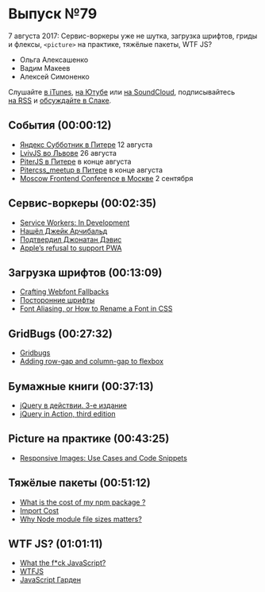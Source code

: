 # Выпуск №79

7 августа 2017: Сервис-воркеры уже не шутка, загрузка шрифтов, гриды и флексы, `<picture>` на практике, тяжёлые пакеты, WTF JS?

- Ольга Алексашенко
- Вадим Макеев
- Алексей Симоненко

Слушайте [в iTunes](https://itunes.apple.com/ru/podcast/veb-standarty/id1080500016), [на Ютубе](https://www.youtube.com/playlist?list=PLMBnwIwFEFHcwuevhsNXkFTcadeX5R1Go) или [на SoundCloud](https://soundcloud.com/web-standards), подписывайтесь [на RSS](https://pcr.apple.com/id1080500016) и [обсуждайте в Слаке](http://slack.web-standards.ru/).

## События (00:00:12)

- [Яндекс Субботник в Питере](https://events.yandex.ru/events/yasubbotnik/12-august-2017/) 12 августа
- [LvivJS во Львове](http://lvivjs.org.ua/) 26 августа
- [PiterJS в Питере](https://meetabit.com/communities/piterjs) в конце августа
- [Pitercss_meetup в Питере](https://pitercss.timepad.ru) в конце августа
- [Moscow Frontend Conference в Москве](http://frontconf.moscow/) 2 сентября

## Сервис-воркеры (00:02:35)

- [Service Workers: In Development](https://bugs.webkit.org/attachment.cgi?id=317095&action=prettypatch)
- [Нашёл Джейк Арчибальд](https://twitter.com/jaffathecake/status/893009005714472961)
- [Подтвердил Джонатан Дэвис](https://twitter.com/jonathandavis/status/893138827908333568)
- [Apple’s refusal to support PWA](https://medium.com/p/e81b2be29676)

## Загрузка шрифтов (00:13:09)

- [Crafting Webfont Fallbacks](https://youtu.be/tO01ul1WNW8)
- [Посторонние шрифты](https://youtu.be/MTQ9FpT3ayc)
- [Font Aliasing, or How to Rename a Font in CSS](https://www.zachleat.com/web/rename-font/)

## GridBugs (00:27:32)

- [Gridbugs](https://github.com/rachelandrew/gridbugs)
- [Adding row-gap and column-gap to flexbox](https://twitter.com/rachelandrew/status/893450430512017408)

## Бумажные книги (00:37:13)

- [jQuery в действии. 3-е издание](https://www.piter.com/product_by_id/85800871)
- [jQuery in Action, third edition](https://github.com/AurelioDeRosa/jquery-in-action)

## Picture на практике (00:43:25)

- [Responsive Images: Use Cases and Code Snippets](https://dev.opera.com/articles/responsive-images/)

## Тяжёлые пакеты (00:51:12)

- [What is the cost of my npm package ?](https://cost-of-modules.herokuapp.com/)
- [Import Cost](https://marketplace.visualstudio.com/items?itemName=wix.vscode-import-cost)
- [Why Node module file sizes matters?](https://twitter.com/ded/status/892624743572021248)

## WTF JS? (01:01:11)

- [What the f*ck JavaScript?](https://github.com/denysdovhan/wtfjs)
- [WTFJS](https://github.com/brianleroux/wtfjs)
- [JavaScript Гарден](https://bonsaiden.github.io/JavaScript-Garden/ru/)
